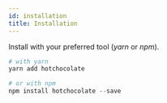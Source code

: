 ```yaml
---
id: installation
title: Installation
---
```


Install with your preferred tool (_yarn_ or _npm_).

```powershell
# with yarn
yarn add hotchocolate

# or with npm
npm install hotchocolate --save
```

